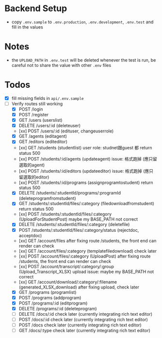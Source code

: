# Backend Setup
- copy `.env.sample` to `.env.production`, `.env.development`, `.env.test` and fill in the values

# Notes
- the `UPLOAD_PATH` in `.env.test` will be deleted whenever the test is run, be careful not to share the value with other `.env` files

# Todos
- [x] fill missing fields in `api/.env.sample`
- [ ] Verify routes still working
  - [x] POST   /login
  - [x] POST   /register
  - [x] GET    /users                                      (userslist)
  - [x] DELETE /users/:id                                  (deleteuser)
  - [xx] POST   /users/:id                                  (edituser, changeuserrole)
  - [x] GET    /agents                                     (editagent)
  - [x] GET    /editors                                    (editeditor)
  - [xx] GET    /students                                   (studentlist) user role: studnet跟guest 都 return status 500
  - [xx] POST   /students/:id/agents                        (updateagent) issue: 格式跑掉 (應只留選取的agent)
  - [xx] POST   /students/:id/editors                       (updateeditor) issue: 格式跑掉 (應只留選取的editor)
  - [xx] POST   /students/:id/programs                      (assignprogramtostudent) return status 500
  - [x] DELETE /students/:studentId/programs/:programId    (deleteprogramfromstudent)
  - [x] GET    /students/:studentId/files/:category        (filedownloadfromstudent) return status 500
  - [xx] POST   /students/:studentId/files/:category        (UploadForStudentPost)  maybe my BASE_PATH not correct
  - [x] DELETE /students/:studentId/files/:category        (deletefile)
  - [x] POST   /students/:studentId/files/:category/status (rejectdoc, acceptdoc)
  - [xx] GET    /account/files after fixing route /students, the front end can render can check
  - [xx] GET    /account/files/:category                    (templatefiledownload) check later
  - [xx] POST   /account/files/:category                    (UploadPost) after fixing route /students, the front end can render can check
  - [xx] POST   /account/transcript/:category/:group        (Upload_Transcript_XLSX) upload issue: maybe my BASE_PATH not correct
  - [xx] GET    /account/download/:category/:filename       (generated_XLSX_download) after fixing upload, check later
  - [x] GET    /programs                                   (programlist)
  - [x] POST   /programs                                   (addprogram)
  - [x] POST   /programs/:id                               (editprogram)
  - [x] DELETE /programs/:id                               (deleteprogram)
  - [ ] DELETE /docs/:id    check later (currently integrating rich text editor)
  - [ ] POST   /docs/:id    check later (currently integrating rich text editor)
  - [ ] POST   /docs        check later (currently integrating rich text editor)
  - [ ] GET    /docs/:type  check later (currently integrating rich text editor)
